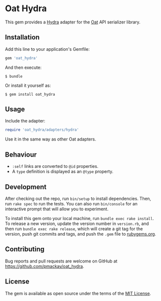 # Oat Hydra

This gem provides a [Hydra](http://www.hydra-cg.com/) adapter for the [Oat](https://github.com/ismasan/oat) API serializer library.


## Installation

Add this line to your application's Gemfile:

```ruby
gem 'oat_hydra'
```

And then execute:

    $ bundle

Or install it yourself as:

    $ gem install oat_hydra


## Usage

Include the adapter:

```ruby
require 'oat_hydra/adapters/hydra'
```

Use it in the same way as other Oat adapters.


## Behaviour

* `:self` links are converted to `@id` properties.
* A `type` definition is displayed as an `@type` property.


## Development

After checking out the repo, run `bin/setup` to install dependencies. Then, run `rake spec` to run the tests. You can also run `bin/console` for an interactive prompt that will allow you to experiment.

To install this gem onto your local machine, run `bundle exec rake install`. To release a new version, update the version number in `version.rb`, and then run `bundle exec rake release`, which will create a git tag for the version, push git commits and tags, and push the `.gem` file to [rubygems.org](https://rubygems.org).


## Contributing

Bug reports and pull requests are welcome on GitHub at https://github.com/pmackay/oat_hydra.


## License

The gem is available as open source under the terms of the [MIT License](http://opensource.org/licenses/MIT).


